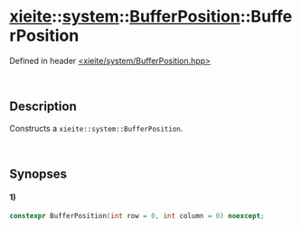 # [xieite](../../../xieite.md)\:\:[system](../../../system.md)\:\:[BufferPosition](../../BufferPosition.md)\:\:BufferPosition
Defined in header [<xieite/system/BufferPosition.hpp>](../../../../include/xieite/system/BufferPosition.hpp)

&nbsp;

## Description
Constructs a `xieite::system::BufferPosition`.

&nbsp;

## Synopses
#### 1)
```cpp
constexpr BufferPosition(int row = 0, int column = 0) noexcept;
```
